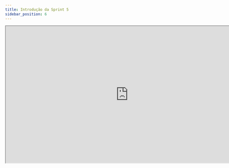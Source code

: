 ```yaml
---
title: Introdução da Sprint 5
sidebar_position: 6
---
```



  <iframe loading="lazy" 
      width="800" height="450"
    src="https://www.canva.com/design/DAGTFN5AY6k/4VRCO-v3FRbhu79CTensPQ/view?embed" allowfullscreen="allowfullscreen" allow="fullscreen">
  </iframe>
